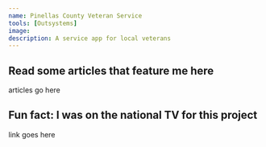 ```yaml
---
name: Pinellas County Veteran Service
tools: [Outsystems]
image:
description: A service app for local veterans
---
```


## Read some articles that feature me here
articles go here

## Fun fact: I was on the national TV for this project
link goes here

